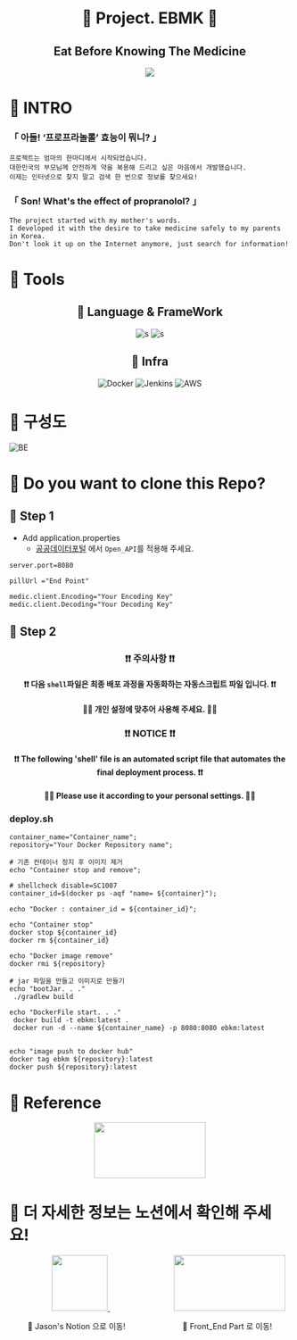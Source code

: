 
<center>

# 💊 Project. EBMK 💊
## Eat Before Knowing The Medicine

![](presentation/pngegg.ico)

</center>

# 💊 INTRO
### 「 아들! ‘프로프라놀롤’ 효능이 뭐니? 」

    프로젝트는 엄마의 한마디에서 시작되었습니다.
    대한민국의 부모님께 안전하게 약을 복용해 드리고 싶은 마음에서 개발했습니다.
    이제는 인터넷으로 찾지 말고 검색 한 번으로 정보를 찾으세요!

### 「 Son! What's the effect of propranolol? 」

    The project started with my mother's words.
    I developed it with the desire to take medicine safely to my parents in Korea.
    Don't look it up on the Internet anymore, just search for information!


# 💊 Tools
<div align="center">

## 🍃 Language & FrameWork
![s](https://img.shields.io/badge/Java-ED8B00?style=for-the-badge&logo=java&logoColor=white)
![s](https://img.shields.io/badge/SPRINGBOOT-6DB33F?style=for-the-badge&logo=SPRINGBOOT&logoColor=white)
## 🍃 Infra
![Docker](https://img.shields.io/badge/docker-2496ED.svg?style=for-the-badge&logo=docker&logoColor=white)
![Jenkins](https://img.shields.io/badge/jenkins-D24939.svg?style=for-the-badge&logo=jenkins&logoColor=white)
![AWS](https://img.shields.io/badge/AWS-232F3E.svg?style=for-the-badge&logo=amazon-aws&logoColor=white)

</div>

# 💊 구성도
![BE](https://user-images.githubusercontent.com/65659478/167803880-ca17061c-7949-4d4c-b3ca-81d38b3a0dbc.png)


# 💊 Do you want to clone this Repo?
## 🍃 Step 1
- Add application.properties
  - [공공데이터포털](https://www.data.go.kr/) 에서 `Open_API`를 적용해 주세요. 

```properties
server.port=8080

pillUrl ="End Point"

medic.client.Encoding="Your Encoding Key"
medic.client.Decoding="Your Decoding Key"
```


## 🍃 Step 2
<center>

### ❗❗ 주의사항 ❗❗

#### ❗❗ 다음 `shell`파일은 최종 배포 과정을 자동화하는 자동스크립트 파일 입니다. ❗❗
#### 🙅‍♂️ 개인 설정에 맞추어 사용해 주세요. 🙅‍♂️

### ❗❗ NOTICE ❗❗


#### ❗❗ The following 'shell' file is an automated script file that automates the final deployment process. ❗❗
#### 🙅‍♂️  Please use it according to your personal settings. 🙅‍♂️
</center>

### deploy.sh

```shell
container_name="Container_name";
repository="Your Docker Repository name";

# 기존 컨테이너 정지 후 이미지 제거
echo "Container stop and remove";

# shellcheck disable=SC1007
container_id=$(docker ps -aqf "name= ${container}");

echo "Docker : container_id = ${container_id}";

echo "Container stop"
docker stop ${container_id}
docker rm ${container_id}

echo "Docker image remove"
docker rmi ${repository}

# jar 파일을 만들고 이미지로 만들기
echo "bootJar. . ."
 ./gradlew build

echo "DockerFile start. . ."
 docker build -t ebkm:latest .
 docker run -d --name ${container_name} -p 8080:8080 ebkm:latest


echo "image push to docker hub"
docker tag ebkm ${repository}:latest
docker push ${repository}:latest

```

# 💊 Reference
<center>

<img width="200" height="100" src="https://openmate-on.com/data-on/upload/origin-site-logo/%EA%B3%B5%EA%B3%B5%EB%8D%B0%EC%9D%B4%ED%84%B0%ED%8F%AC%ED%84%B8.png">


</center>

# 💊 더 자세한 정보는 노션에서 확인해 주세요!

<center>
&nbsp;&nbsp;&nbsp;&nbsp;&nbsp;&nbsp;&nbsp;&nbsp;&nbsp;&nbsp;&nbsp;&nbsp;&nbsp;&nbsp;&nbsp;&nbsp;
<a href="https://json0506.notion.site/EBKM-c2fde8692fec4cafb1ac7c647adb7598">
<img width="100" height="100" src="https://www.inthenews.co.kr/data/photos/uploads/2020/08/%EC%9D%B4%EB%AF%B8%EC%A7%80-%EB%85%B8%EC%85%98-%EB%A1%9C%EA%B3%A0.jpg">
</a>
&nbsp;&nbsp;&nbsp;&nbsp;&nbsp;&nbsp;&nbsp;&nbsp;&nbsp;&nbsp;&nbsp;&nbsp;&nbsp;&nbsp;&nbsp;&nbsp;&nbsp;&nbsp;&nbsp;&nbsp;&nbsp;&nbsp;&nbsp;&nbsp;&nbsp;&nbsp;&nbsp;&nbsp;
<a href="https://github.com/KIM-JS-95/PillInfoservice_FE">
<img width="200" height="100" src="https://velog.velcdn.com/images/gil0127/post/857b454c-74a1-4fbc-b00f-3d0aff6f1a55/111111111.png">
</a>

🔺 Jason's Notion 으로 이동! &nbsp;&nbsp;&nbsp;&nbsp;&nbsp;&nbsp;&nbsp;&nbsp;&nbsp;&nbsp;&nbsp;&nbsp;&nbsp;&nbsp;&nbsp;&nbsp;&nbsp;&nbsp;&nbsp;&nbsp;&nbsp;&nbsp;&nbsp;&nbsp; 🔺 Front_End Part 로 이동!
</center>